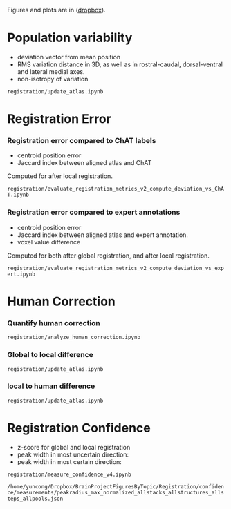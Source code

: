 Figures and plots are in ([dropbox](https://www.dropbox.com/sh/42cl7qb27i3c0sx/AAA1WXbFP8W5EzAFQguUSu1ba?dl=0)).

# Population variability

- deviation vector from mean position
- RMS variation distance in 3D, as well as in rostral-caudal, dorsal-ventral and lateral medial axes.
- non-isotropy of variation

`registration/update_atlas.ipynb`

# Registration Error

### Registration error compared to ChAT labels

- centroid position error
- Jaccard index between aligned atlas and ChAT

Computed for after local registration.

`registration/evaluate_registration_metrics_v2_compute_deviation_vs_ChAT.ipynb`

### Registration error compared to expert annotations

- centroid position error
- Jaccard index between aligned atlas and expert annotation.
- voxel value difference

Computed for both after global registration, and after local registration.

`registration/evaluate_registration_metrics_v2_compute_deviation_vs_expert.ipynb`

# Human Correction

### Quantify human correction
`registration/analyze_human_correction.ipynb`
  
### Global to local difference
`registration/update_atlas.ipynb`

### local to human difference
`registration/update_atlas.ipynb`

# Registration Confidence

- z-score for global and local registration
- peak width in most uncertain direction:
- peak width in most certain direction:

`registration/measure_confidence_v4.ipynb`

`/home/yuncong/Dropbox/BrainProjectFiguresByTopic/Registration/confidence/measurements/peakradius_max_normalized_allstacks_allstructures_allsteps_allpools.json`


